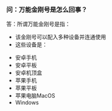 ### 问：万能金刚号是怎么回事？
答：所谓万能金刚号是指：
- 该金刚号可以配入多种设备并连通使用
- 这些设备是：
+   安卓手机 
+ 安卓平板
+ 安卓机顶盒
+ 苹果手机
+ 苹果平板
+ 苹果电脑MacOS
+ Windows
